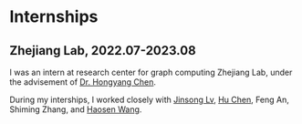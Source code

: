 # Internships

<!--Writerside adds this topic when you create a new documentation project.
You can use it as a sandbox to play with Writerside features, and remove it from the TOC when you don't need it anymore.-->

## Zhejiang Lab, 2022.07-2023.08
I was an intern at research center for graph computing Zhejiang Lab, under the advisement of [Dr. Hongyang Chen](https://en.zhejianglab.com/institutescenters/Faculty/202112/t20211206_2904.shtml).

During my interships, I worked closely with [Jinsong Lv](https://www.linkedin.com/in/jingsong-lv-9201776b/), [Hu 
Chen](https://github.com/Tigerrr07), Feng An, Shiming Zhang, and [Haosen Wang](https://scholar.google.com.hk/citations?hl=zh-CN&user=epuCzU0AAAAJ).

